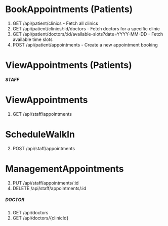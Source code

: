 # BookAppointments (Patients)
1. GET /api/patient/clinics - Fetch all clinics
2. GET /api/patient/clinics/:id/doctors - Fetch doctors for a specific clinic
3. GET /api/patient/doctors/:id/available-slots?date=YYYY-MM-DD - Fetch available time slots
4. POST /api/patient/appointments - Create a new appointment booking

# ViewAppointments (Patients)

#####  STAFF #####
# ViewAppointments
1. GET /api/staff/appointments
# ScheduleWalkIn 
2. POST /api/staff/appointments
# ManagementAppointments
3. PUT /api/staff/appointments/:id
4. DELETE /api/staff/appointments/:id

##### DOCTOR #####
1. GET /api/doctors
2. GET /api/doctors/{clinicId}


